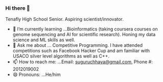 ### Hi there 👋

<!--
**SuguruChhaya/SuguruChhaya** is a ✨ _special_ ✨ repository because its `README.md` (this file) appears on your GitHub profile.

Here are some ideas to get you started:

- 🔭 I’m currently working on ...
- 🌱 I’m currently learning ...
- 👯 I’m looking to collaborate on ...
- 🤔 I’m looking for help with ...
- 💬 Ask me about ...
- 📫 How to reach me: ...
- 😄 Pronouns: ...
- ⚡ Fun fact: ...
-->

Tenafly High School Senior. Aspiring scientist/innovator. 
- 🔭 I’m currently learning ...Bioinformatics (taking coursera courses on genome sequencing and AI for scientific research). Honing my data science and ML skills as well. 
- 💬 Ask me about ... Competitive Programming. I have attended competitions such as Facebook Hacker Cup and am familiar with USACO silver level algorithms as well as C++. 
- 📫 How to reach me: ...Email: suguruchhaya@gmail.com, Phone #: 2012019002
- 😄 Pronouns: ...He/him

